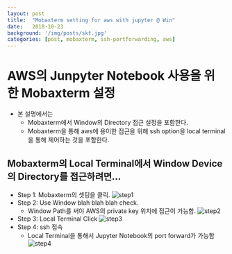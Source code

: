 ```yaml
---
layout: post
title:  "Mobaxterm setting for aws with jupyter @ Win"
date:   2018-10-23
background: '/img/posts/skt.jpg'
categories: [post, mobaxterm, ssh-portforwarding, aws]
---
```


AWS의 Junpyter Notebook 사용을 위한 Mobaxterm 설정 
================================================================

- 본 설명에서는
  * Mobaxterm에서 Window의 Directory 접근 설정을 포함한다.
  * Mobaxterm을 통해 aws에 용이한 접근을 위해 ssh option을 local terminal을 통해 제어하는 것을 포함한다.

Mobaxterm의 Local Terminal에서 Window Device의 Directory를 접근하려면...
------------------------
* Step 1: Mobaxterm의 셋팅을 클릭.
![step1](https://lh3.googleusercontent.com/ewqYZVNjMzYMvUQ1PbPft3DDT4iX-K93NzKaF1QsYI662CY-EChKI79x6SHXwOE7mFUcmUdMrCEGfrTAJqt0uaXSac5SLUhGqOaA3LCuLkWQ4bY7tn31wfAIocpZqWR91c63FXwt6dj1u-xLU0DD9Kki8MlPoPDYWGvjLfrfU5_5uUeFrt6aW-EwecQ869DxSnSWJQbi6-1-JjJ5KB9YuADZr8LRLNhRAbOf6xXZ0c9Q6WiYOCXEEzYeN2EAHoFipaJLkWjH4SNiXJ67jZ8KUXTjycYW5NjNKwde6v8fhtmzBPs0fKnQgdlmO74_x5maYMvyI2WLDQzN_2mckQduB8awO__rJrqHlEOijFxxk7pM4QEOKHj6M71Ufw-ynAJZGb9-01w_kOwB-vktFU_OWXsh3qBRuoDcxJ-VqKxjj-tJ4h2bXfC2wZT-3FEdpit5fp_u6-npFxGw3cjQO6ej1PdimE8AohvOwgQU7JXYV_l6EbArC0ZTWrNNUXlPD3qDNDVPkJ14M4lsv0qJyOG5w56DJL16i8QJRTEUY1tuXWb1uxjzTgbHSCaMFaB5tfgcnKcsFnCsY1AhYxi7UiNYJVktRmDcuJ-0ji1PzGyQXTOnH2SN37qvfq6eAeCmqdgs=w1026-h513-no)
* Step 2: Use Window blah blah blah check.
  * Window Path를 써야 AWS의 private key 위치에 접근이 가능함.
![step2](https://lh3.googleusercontent.com/wgezyaCB98HB1LMyFGYuYXtUzHvGVakC87muH2jQmZQs8Jc3qM43uMpXZQ9fCIm4FLevQQg3n5IIr-PAey4NOHueGPfVIxpGvNcfX5zwFiSsumPWWZ4H7PzYeZmLfwy3zbvUNlrvur-s0Jwt47rFT-CpdcoRL2K44SNcRbnk3GUJxmt6bbCOJOaF0R6QeEFdri3q00YR1CH3VpFfeQmb2eHeOy2cu5vJqSc-S05JeHDWZ6fKHfSTkxZAnY7l3i-zccp_HYL2BTOLOHO2Pof9akAnHYoPdIsNK1f9pcxD9P48DB03Cak1UmdYF_w7QwlrUzs4N6_ODyITc6Y7jVpojCA48yuXrHDBXJwg_cSvzFtAbCkwgTmV4_GQb4EjVNZE1zMmq4qWWfweo6i9vgS0gIDJQc5YUGLUoJYPu38D6rASJ92DqvMV7GqGgy4k_zc73g3YqkwGE5NLoh-cdUcuEQadHjal9V2ouw8zT6TRCMJPV3294FsLvUe928iFqTzYW_asMwYky6yz4V74iUytxPL-bexEVilx_h38WkOB3xo1_gqvpypfD02Ah5NyJiAazfcVTgKo4ZyGOM9rNQCBYZc9NpsN5Bac6EvAAlDxB_FsMSH1LERu-WR7ZwmKEkQ4=w593-h330-no)
* Step 3: Local Terminal Click
![step3](https://lh3.googleusercontent.com/tnB29myh329yBH5TaiCfA2c28xR_mwtNBcBpAGr3PaSpYrmeLro9ZOlroeQAcxmw9RHFLR_rCWAkRziHbn88hCdrVY2rryPTbHcOjPKSmebveXYBS9CeQh8lxBw6HD0GxQv7APbg8jg9X16Oh4HSEyxO1nvQb4a84F44rjg36-EidZq0DNtN5xEpw3ikVYD6mjL_bmEPgAhNWVHnzB-F-KITmSL5n7eNGIgi5zPb3vmKDWZpT-9YoHGBQBuwyhhafBQlma4spq2EOPSlqreLv6fZTz2rBW98RlOKnCgI86Oj1TPgrm71KNt1Ylip6ryMXYd0v0FM4objo5wWI8G2v1I0tXYC_yravz_d6AQ171HOdOyZ62LTL4J61yfGucljvOsW_wxWXpxlDg4oU865PHyJwHstPWgEYKq_L0hRcDOTjxla0GB4gx2JMwP8VQCNg3838zsVhECBeVlVASRm0sPKwTfBSKNHKSmneE__BX4MMQL8lkAOlNRQ1R0cUydCRmgZjWi961UyhZaH36xNQRj9yd2GCuXocyJJtD64pgwwN8f3OFBPChWyCgtOJ01izsBn6uMJK0EbhTgNvUD3nXqxilkKlYuo0kmAwg-erCPCC3AgQa8YvjnUTxaM3AzEN8nv0__RVtUYyw2jMFzeATuYMjhWyAZyMmgWkGzEW32z_mLU8ER6rUI1cQ=w567-h391-no)
* Step 4: ssh 접속
  * Local Terminal을 통해서 Jupyter Notebook의 port forward가 가능함
![step4](https://lh3.googleusercontent.com/wku85NQi5TjrI3ZFB6E5CMKuqK5G-e7Lwk4wUIWMJAc69bCP9nqC_w6q470s107J1tFkjWeTuaEQH8OnjuFmA_54g70nPz-ddM18AQJQnxs6wZkpyyobfrCNN8ky8bMTmAjhP7jI9IozA_fdkSAXQd8tvv8KwQtM-bA0Qsipaa_YiTXsVS-VQWWrYv763mFCcGbynK4tMWcDQ2Vqfm1Be04ImN_Hxub01Oh_wXOLnpYYfKTvehLxyG1kmMz8EerA4SmyJ8R5JIxUJEyEaE_Ml_taeTYY64emGB6WqJ2tLoRUlqrI1Qc_ToR3YbZJYAfqB9Saghv5UjWb3xSEmeuqr3C4mJVAfpQCZvyvDomKL454CrnnMAdkzTZh3ppEvVc93t8pzOo7F0YdVDy7wjSZytnLP4ssSXJ2Cs5r4eMx-m7rBL8lWxsvlwyHvpHESrvKeTvUlrwe85JA9FzoeThyRcrtCwqVyzECj2wktmF4A8y92ua18oaIqxYKobApwBZ3Hx1K-Ne5Pwn2xNpV7HRqPgM7epR33OwcFORZUKRRAjN909zZEX_7hLBAqL8bv0qP3lQSuYfblywOxhuDu3rLcEIDLx4ZrewHd_AvXoIwhMAmSxtFHnLSJCNcFqBZiooDHG0jDmCr6ERb7s2AaiH7MOHEyq-2B5s3oVrch0_Oi7Z6qQD97Jxhx0Bm2w=w805-h236-no)
